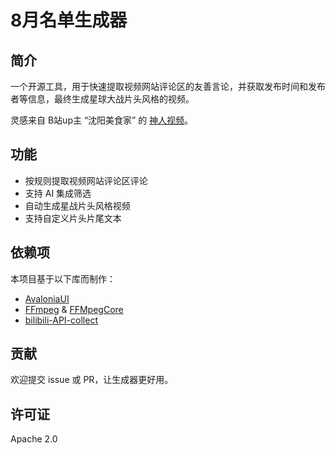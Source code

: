 # 8月名单生成器

## 简介
一个开源工具，用于快速提取视频网站评论区的友善言论，并获取发布时间和发布者等信息，最终生成星球大战片头风格的视频。

灵感来自 B站up主 “沈阳美食家” 的 [神人视频](https://www.bilibili.com/video/BV1c1a3zPEH1/)。

## 功能

* 按规则提取视频网站评论区评论
* 支持 AI 集成筛选
* 自动生成星战片头风格视频
* 支持自定义片头片尾文本

## 依赖项
本项目基于以下库而制作：
- [AvaloniaUI](https://avaloniaui.net/)
- [FFmpeg](https://github.com/FFmpeg/FFmpeg) & [FFMpegCore](https://github.com/rosenbjerg/FFMpegCore)
- [bilibili-API-collect](https://github.com/SocialSisterYi/bilibili-API-collect)

## 贡献
欢迎提交 issue 或 PR，让生成器更好用。

## 许可证
Apache 2.0